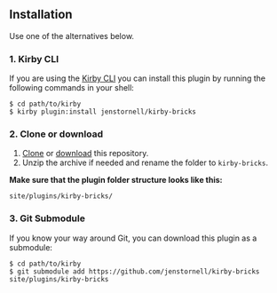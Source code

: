 ## Installation

Use one of the alternatives below.

### 1. Kirby CLI

If you are using the [Kirby CLI](https://github.com/getkirby/cli) you can install this plugin by running the following commands in your shell:

```
$ cd path/to/kirby
$ kirby plugin:install jenstornell/kirby-bricks
```

### 2. Clone or download

1. [Clone](https://github.com/jenstornell/kirby-bricks.git) or [download](https://github.com/jenstornell/kirby-bricks/archive/master.zip)  this repository.
2. Unzip the archive if needed and rename the folder to `kirby-bricks`.

**Make sure that the plugin folder structure looks like this:**

```
site/plugins/kirby-bricks/
```

### 3. Git Submodule

If you know your way around Git, you can download this plugin as a submodule:

```
$ cd path/to/kirby
$ git submodule add https://github.com/jenstornell/kirby-bricks site/plugins/kirby-bricks
```